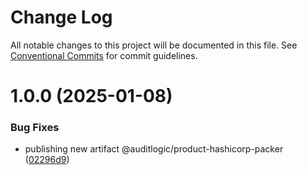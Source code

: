 # Change Log

All notable changes to this project will be documented in this file.
See [Conventional Commits](https://conventionalcommits.org) for commit guidelines.

# 1.0.0 (2025-01-08)


### Bug Fixes

* publishing new artifact @auditlogic/product-hashicorp-packer ([02296d9](https://github.com/auditlogic/product/commit/02296d9b08b6698a541d013650608cb900b3caf7))
